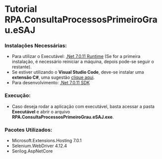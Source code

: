 # Tutorial RPA.ConsultaProcessosPrimeiroGrau.eSAJ

### Instalações Necessárias:
- Para utilizar o Executável: [.Net 7.0.11 Runtime](https://dotnet.microsoft.com/pt-br/download/dotnet/thank-you/runtime-7.0.11-windows-x86-installer) (Se for a primeira instalação, é necessário reiniciar a máquina, depois pode-se seguir o restante).
- Se estiver utilizando o **Visual Studio Code**, deve-se instalar uma **extensão C#**, uma sugestão [clique aqui](https://marketplace.visualstudio.com/items?itemName=ms-dotnettools.csharp).
- Para desenvolvimento: [.Net 7.0.11 SDK](https://dotnet.microsoft.com/pt-br/download/dotnet/thank-you/sdk-7.0.401-windows-x86-installer)

### Execução:
- Caso deseja rodar a aplicação com executável, basta acessar a pasta **Executável** e abrir o arquivo **RPA.ConsultaProcessosPrimeiroGrau.eSAJ.exe**.

### Pacotes Utilizados: 
- Microsoft.Extensions.Hosting 7.0.1
- Selenium.WebDriver 4.12.4
- Serilog.AspNetCore
